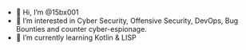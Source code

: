 - 👋 Hi, I’m @15bx001
- 👀 I’m interested in Cyber Security, Offensive Security, DevOps, Bug Bounties and counter cyber-espionage.
- 🌱 I’m currently learning Kotlin & LISP

<!---
15bx001/15bx001 is a ✨ special ✨ repository because its `README.md` (this file) appears on your GitHub profile.
You can click the Preview link to take a look at your changes.
--->
